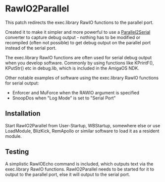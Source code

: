 # RawIO2Parallel
This patch redirects the exec.library RawIO functions to the parallel port.

Created it to make it simpler and more powerful to use a [Parallel2Serial](https://github.com/patrikaxelsson/Parallel2Serial)
converter to capture debug output - nothing has to be modified or recompiled
(often not possible) to get debug output on the parallel port instead of the
serial port.

The exec.library RawIO functions are often used for serial debug output
when you develop software. Commonly by using functions like KPrintF(),
KPutStr() etc in debug.lib, which is included in the AmigaOS NDK.

Other notable examples of software using the exec.library RawIO functions
for serial output:
- Enforcer and MuForce when the RAWIO argument is specified
- SnoopDos when "Log Mode" is set to "Serial Port"


## Installation

Start RawIO2Parallel from User-Startup, WBStartup, somewhere else or use
LoadModule, BlizKick, RemApollo or similar software to load it as a
resident module.


## Testing

A simplistic RawIOEcho command is included, which outputs text via the
exec.library RawIO functions. RawIO2Parallel needs to be started for it to
output to the parallel port, else it will output to the serial port.

